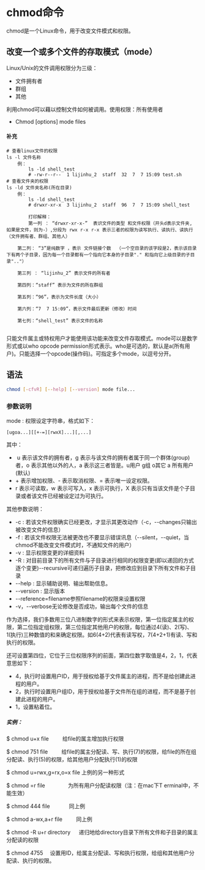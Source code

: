# chmod命令

chmod是一个Linux命令，用于改变文件模式和权限。

## 改变一个或多个文件的存取模式（mode）

Linux/Unix的文件调用权限分为三级：

- 文件拥有者
- 群组
- 其他

利用chmod可以藉以控制文件如何被调用。使用权限：所有使用者

- Chmod [options] mode files

#### 补充

```
# 查看linux文件的权限
ls -l 文件名称
	例：
		ls -ld shell_test
		# -rw-r--r--  1 lijinhu_2  staff  32  7  7 15:09 test.sh
# 查看文件夹的权限
ls -ld 文件夹名称(所在目录)
	例：
		ls -ld shell_test
		# drwxr-xr-x  3 lijinhu_2  staff  96  7  7 15:09 shell_test
		
		打印解释：
		第一列 ： “drwxr-xr-x-”  表识文件的类型 和文件权限（开头d表示文件夹, 如果是文件，则为-）,分段为 rwx r-x r-x 表示三者的权限为读写执行、读执行、读执行（文件拥有者、群组、其他人）  
  
    第二列： “3”是纯数字 ，表示 文件链接个数  （一个空目录的该字段是2，表示该目录下有两个子目录，因为每一个目录都有一个指向它本身的子目录"." 和指向它上级目录的子目录".."）

    第三列 ： “lijinhu_2” 表示文件的所有者   

    第四列：“staff” 表示为文件的所在群组   

    第五列：“96”，表示为文件长度（大小）  

    第六列：“7  7 15:09”，表示文件最后更新（修改）时间  

    第七列：“shell_test” 表示文件的名称  


```

只能文件属主或特权用户才能使用该功能来改变文件存取模式。mode可以是数字形式或以who opcode permission形式表示。who是可选的，默认是a(所有用户)。只能选择一个opcode(操作码)。可指定多个mode，以逗号分开。

## 语法

```sh
chmod [-cfvR] [--help] [--version] mode file...
```

### 参数说明

mode : 权限设定字符串，格式如下：

```
[ugoa...][[+-=][rwxX]...][,...]
```

其中：

- ​	u 表示该文件的拥有者，g 表示与该文件的拥有者属于同一个群体(group)者，o 表示其他以外的人，a 表示这三者皆是。u用户 g组 o其它 a 所有用户(默认)
- \+ 表示增加权限、- 表示取消权限、= 表示唯一设定权限。
- r 表示可读取，w 表示可写入，x 表示可执行，X 表示只有当该文件是个子目录或者该文件已经被设定过为可执行。

其他参数说明：

- -c : 若该文件权限确实已经更改，才显示其更改动作（-c，--changes只输出被改变文件的信息）
- -f : 若该文件权限无法被更改也不要显示错误讯息（--silent，--quiet，当chmod不能改变文件模式时，不通知文件的用户）
- -v : 显示权限变更的详细资料
- -R : 对目前目录下的所有文件与子目录进行相同的权限变更(即以递回的方式逐个变更)--recursive可递归遍历子目录，把修改应到目录下所有文件和子目录
- --help : 显示辅助说明、输出帮助信息。
- --version : 显示版本
- --reference=filename参照filename的权限来设置权限
-  -v，--verbose无论修改是否成功，输出每个文件的信息

作为选择，我们多数用三位八进制数字的形式来表示权限，第一位指定属主的权限，第二位指定组权限，第三位指定其他用户的权限，每位通过4(读)、2(写)、1(执行)三种数值的和来确定权限。如6(4+2)代表有读写权，7(4+2+1)有读、写和执行的权限。

 还可设置第四位，它位于三位权限序列的前面，第四位数字取值是4，2，1，代表意思如下：

- 4，执行时设置用户ID，用于授权给基于文件属主的进程，而不是给创建此进程的用户。
- 2，执行时设置用户组ID，用于授权给基于文件所在组的进程，而不是基于创建此进程的用户。
- 1，设置粘着位。

##### 实例：

$ chmod u+x file         　　  给file的属主增加执行权限

$ chmod 751 file         　　  给file的属主分配读、写、执行(7)的权限，给file的所在组分配读、执行(5)的权限，给其他用户分配执行(1)的权限

$ chmod u=rwx,g=rx,o=x file    上例的另一种形式

$ chmod =r file         　　　　为所有用户分配读权限（注：在mac下T erminal中，不能生效）

$ chmod 444 file        　　　 同上例

$ chmod a-wx,a+r  file  　　   同上例

$ chmod -R u+r directory    　  递归地给directory目录下所有文件和子目录的属主分配读的权限

$ chmod 4755              　设置用ID，给属主分配读、写和执行权限，给组和其他用户分配读、执行的权限。
